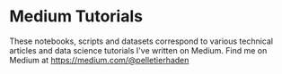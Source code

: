 # Medium Tutorials

These notebooks, scripts and datasets correspond to various technical articles and data science tutorials I've written on Medium.
Find me on Medium at https://medium.com/@pelletierhaden
